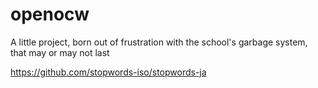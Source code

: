 # openocw
A little project, born out of frustration with the school's garbage system, that may or may not last


https://github.com/stopwords-iso/stopwords-ja